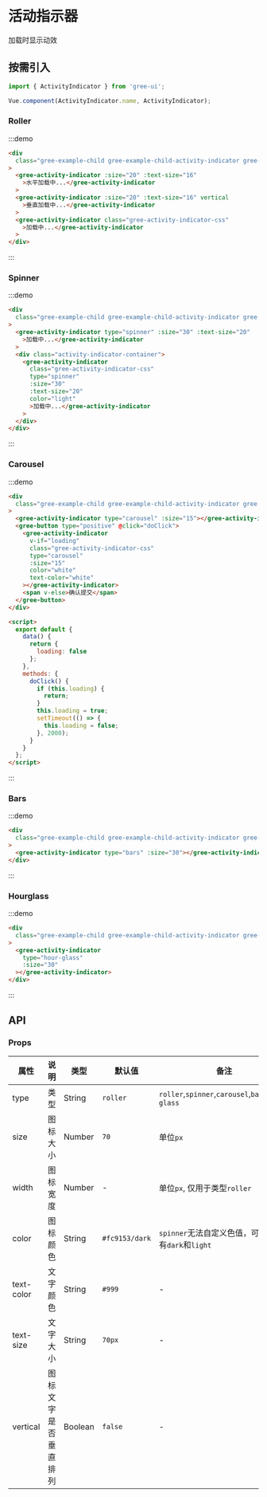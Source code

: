 # 活动指示器

加载时显示动效

## 按需引入

```javascript
import { ActivityIndicator } from 'gree-ui';

Vue.component(ActivityIndicator.name, ActivityIndicator);
```

### Roller

:::demo

```html
<div
  class="gree-example-child gree-example-child-activity-indicator gree-example-child-activity-indicator-0"
>
  <gree-activity-indicator :size="20" :text-size="16"
    >水平加载中...</gree-activity-indicator
  >
  <gree-activity-indicator :size="20" :text-size="16" vertical
    >垂直加载中...</gree-activity-indicator
  >
  <gree-activity-indicator class="gree-activity-indicator-css"
    >加载中...</gree-activity-indicator
  >
</div>
```

:::

### Spinner

:::demo

```html
<div
  class="gree-example-child gree-example-child-activity-indicator gree-example-child-activity-indicator-1"
>
  <gree-activity-indicator type="spinner" :size="30" :text-size="20"
    >加载中...</gree-activity-indicator
  >
  <div class="activity-indicator-container">
    <gree-activity-indicator
      class="gree-activity-indicator-css"
      type="spinner"
      :size="30"
      :text-size="20"
      color="light"
      >加载中...</gree-activity-indicator
    >
  </div>
</div>
```

:::

### Carousel

:::demo

```html
<div
  class="gree-example-child gree-example-child-activity-indicator gree-example-child-activity-indicator-2"
>
  <gree-activity-indicator type="carousel" :size="15"></gree-activity-indicator>
  <gree-button type="positive" @click="doClick">
    <gree-activity-indicator
      v-if="loading"
      class="gree-activity-indicator-css"
      type="carousel"
      :size="15"
      color="white"
      text-color="white"
    ></gree-activity-indicator>
    <span v-else>确认提交</span>
  </gree-button>
</div>

<script>
  export default {
    data() {
      return {
        loading: false
      };
    },
    methods: {
      doClick() {
        if (this.loading) {
          return;
        }
        this.loading = true;
        setTimeout(() => {
          this.loading = false;
        }, 2000);
      }
    }
  };
</script>
```

:::

### Bars

:::demo

```html
<div
  class="gree-example-child gree-example-child-activity-indicator gree-example-child-activity-indicator-3"
>
  <gree-activity-indicator type="bars" :size="30"></gree-activity-indicator>
</div>
```

:::

### Hourglass

:::demo

```html
<div
  class="gree-example-child gree-example-child-activity-indicator gree-example-child-activity-indicator-4"
>
  <gree-activity-indicator
    type="hour-glass"
    :size="30"
  ></gree-activity-indicator>
</div>
```

:::

## API

### Props

| 属性       | 说明                 | 类型    | 默认值         | 备注                                               |
| ---------- | -------------------- | ------- | -------------- | -------------------------------------------------- |
| type       | 类型                 | String  | `roller`       | `roller`,`spinner`,`carousel`,`bars`,`hour-glass`  |
| size       | 图标大小             | Number  | `70`           | 单位`px`                                           |
| width      | 图标宽度             | Number  | \-             | 单位`px`, 仅用于类型`roller`                       |
| color      | 图标颜色             | String  | `#fc9153/dark` | `spinner`无法自定义色值，可选值只有`dark`和`light` |
| text-color | 文字颜色             | String  | `#999`         | \-                                                 |
| text-size  | 文字大小             | String  | `70px`         | \-                                                 |
| vertical   | 图标文字是否垂直排列 | Boolean | `false`        | \-                                                 |

<script>
export default {
  data() {
    return {
      loading: false
    };
  },
  methods: {
    doClick() {
      if (this.loading) {
        return;
      }
      this.loading = true;
      setTimeout(() => {
        this.loading = false;
      }, 2000);
    }
  }
};
</script>

<style lang="less" scoped>
.gree-example-child-activity-indicator-0 {
  display: flex;
  flex-direction: column;
  align-items: center;
  .gree-activity-indicator {
    margin-bottom: 30px;
    &.gree-activity-indicator-css {
      .gree-activity-indicator-svg {
        width: 60px !important;
        height: 60px !important;
      }
      .gree-activity-indicator-text {
        font-size: 32px;
      }
    }
  }
}
.gree-example-child-activity-indicator-1 {
  display: flex;
  flex-direction: column;
  align-items: center;
  .gree-activity-indicator {
    margin-bottom: 30px;
  }
  .activity-indicator-container {
    margin-bottom: 30px;
    padding: 15px 20px;
    background: rgba(0, 0, 0, 0.7);
    border-radius: 4px;
    .gree-activity-indicator-css {
      margin-bottom: 0;
      .gree-activity-indicator-svg {
        width: 40px !important;
        height: 40px !important;
      }
      .gree-activity-indicator-text {
        font-size: 28px !important;
      }
    }
  }
}
.gree-example-child-activity-indicator-2 {
  .gree-activity-indicator {
    margin-bottom: 30px;
  }
  /deep/.gree-button {
    width: 100%;
    .gree-button-inner {
      background: #00aeff;
    }
    .gree-activity-indicator-css {
      margin-bottom: 0;
      .gree-activity-indicator-svg {
        height: 15px !important;
      }
    }
  }
}
/deep/.gree-activity-indicator .indicator-container {
  justify-content: center;
}
</style>
